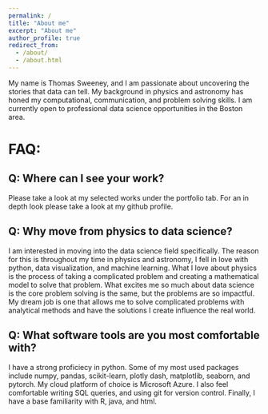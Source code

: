 ```yaml
---
permalink: /
title: "About me"
excerpt: "About me"
author_profile: true
redirect_from: 
  - /about/
  - /about.html
---
```


My name is Thomas Sweeney, and I am passionate about uncovering the stories that data can tell. My background in physics and astronomy has honed my computational, communication, and problem solving skills.  I am currently open to professional data science opportunities in the Boston area. 

# FAQ: 

## Q: Where can I see your work?

Please take a look at my selected works under the portfolio tab. For an in depth look please take a look at my github profile. 

## Q: Why move from physics to data science?

I am interested in moving into the data science field specifically. The reason for this is throughout my time in physics and astronomy, I fell in love with python, data visualization, and machine learning. What I love about physics is the process of taking a complicated problem and creating a mathematical model to solve that problem. What excites me so much about data science is the core problem solving is the same, but the problems are so impactful. My dream job is one that allows me to solve complicated problems with analytical methods and have the solutions I create influence the real world. 

## Q: What software tools are you most comfortable with?

I have a strong proficiecy in python. Some of my most used packages include numpy, pandas, scikit-learn, plotly dash, matplotlib, seaborn, and pytorch. My cloud platform of choice is Microsoft Azure. I also feel comfortable writing SQL queries, and using git for version control. Finally, I have a base familiarity with R, java, and html. 



